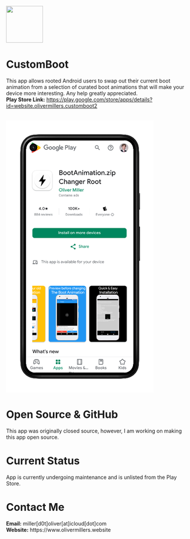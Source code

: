 <img width="100" height="100" src="https://lh3.googleusercontent.com/1I1jBoarnLnkUeRSDOMfb3xkxQF0q43jnmdwpfpWNtW-CtX0ZCrjKHQ3oToYeYJ5mCw=w300-rw"><h1>CustomBoot</h1>
This app allows rooted Android users to swap out their current boot animation from a selection of curated boot animations that will make your device more interesting.
Any help greatly appreciated.<BR>
<b>Play Store Link:</b> https://play.google.com/store/apps/details?id=website.olivermillers.customboot2

<br>

<img src="/screenshot.png">

<br>

<h1>Open Source &amp; GitHub</h1>
This app was originally closed source, however, I am working on making this app open source.

<br>

<h1>Current Status</h1>
App is currently undergoing maintenance and is unlisted from the Play Store.

<h1>Contact Me</h1>
<b>Email:</b> miller[d0t]oliver[at]icloud[dot]com<br>
<b>Website:</b> https://www.olivermillers.website
